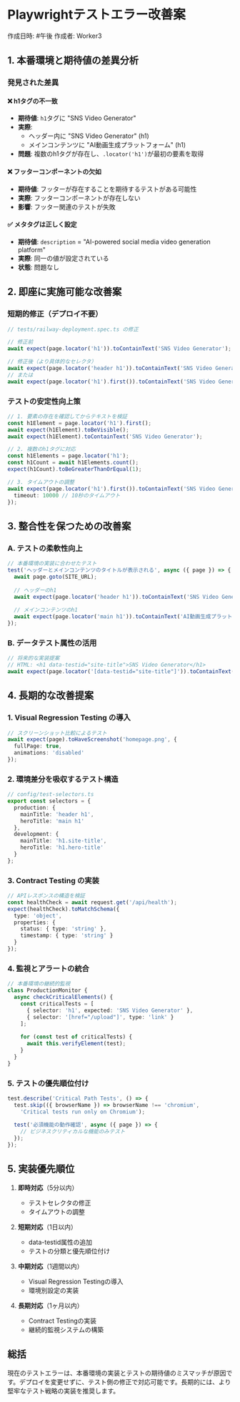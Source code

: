 # Playwrightテストエラー改善案
作成日時: #午後
作成者: Worker3

## 1. 本番環境と期待値の差異分析

### 発見された差異

#### ❌ h1タグの不一致
- **期待値**: `h1`タグに "SNS Video Generator"
- **実際**: 
  - ヘッダー内に "SNS Video Generator" (h1)
  - メインコンテンツに "AI動画生成プラットフォーム" (h1)
- **問題**: 複数のh1タグが存在し、`.locator('h1')`が最初の要素を取得

#### ❌ フッターコンポーネントの欠如
- **期待値**: フッターが存在することを期待するテストがある可能性
- **実際**: フッターコンポーネントが存在しない
- **影響**: フッター関連のテストが失敗

#### ✅ メタタグは正しく設定
- **期待値**: `description` = "AI-powered social media video generation platform"
- **実際**: 同一の値が設定されている
- **状態**: 問題なし

## 2. 即座に実施可能な改善案

### 短期的修正（デプロイ不要）

```typescript
// tests/railway-deployment.spec.ts の修正

// 修正前
await expect(page.locator('h1')).toContainText('SNS Video Generator');

// 修正後（より具体的なセレクタ）
await expect(page.locator('header h1')).toContainText('SNS Video Generator');
// または
await expect(page.locator('h1').first()).toContainText('SNS Video Generator');
```

### テストの安定性向上策

```typescript
// 1. 要素の存在を確認してからテキストを検証
const h1Element = page.locator('h1').first();
await expect(h1Element).toBeVisible();
await expect(h1Element).toContainText('SNS Video Generator');

// 2. 複数のh1タグに対応
const h1Elements = page.locator('h1');
const h1Count = await h1Elements.count();
expect(h1Count).toBeGreaterThanOrEqual(1);

// 3. タイムアウトの調整
await expect(page.locator('h1').first()).toContainText('SNS Video Generator', {
  timeout: 10000 // 10秒のタイムアウト
});
```

## 3. 整合性を保つための改善案

### A. テストの柔軟性向上

```typescript
// 本番環境の実装に合わせたテスト
test('ヘッダーとメインコンテンツのタイトルが表示される', async ({ page }) => {
  await page.goto(SITE_URL);
  
  // ヘッダーのh1
  await expect(page.locator('header h1')).toContainText('SNS Video Generator');
  
  // メインコンテンツのh1
  await expect(page.locator('main h1')).toContainText('AI動画生成プラットフォーム');
});
```

### B. データテスト属性の活用

```typescript
// 将来的な実装提案
// HTML: <h1 data-testid="site-title">SNS Video Generator</h1>
await expect(page.locator('[data-testid="site-title"]')).toContainText('SNS Video Generator');
```

## 4. 長期的な改善提案

### 1. **Visual Regression Testing の導入**
```typescript
// スクリーンショット比較によるテスト
await expect(page).toHaveScreenshot('homepage.png', {
  fullPage: true,
  animations: 'disabled'
});
```

### 2. **環境差分を吸収するテスト構造**
```typescript
// config/test-selectors.ts
export const selectors = {
  production: {
    mainTitle: 'header h1',
    heroTitle: 'main h1'
  },
  development: {
    mainTitle: 'h1.site-title',
    heroTitle: 'h1.hero-title'
  }
};
```

### 3. **Contract Testing の実装**
```typescript
// APIレスポンスの構造を検証
const healthCheck = await request.get('/api/health');
expect(healthCheck).toMatchSchema({
  type: 'object',
  properties: {
    status: { type: 'string' },
    timestamp: { type: 'string' }
  }
});
```

### 4. **監視とアラートの統合**
```typescript
// 本番環境の継続的監視
class ProductionMonitor {
  async checkCriticalElements() {
    const criticalTests = [
      { selector: 'h1', expected: 'SNS Video Generator' },
      { selector: '[href="/upload"]', type: 'link' }
    ];
    
    for (const test of criticalTests) {
      await this.verifyElement(test);
    }
  }
}
```

### 5. **テストの優先順位付け**
```typescript
test.describe('Critical Path Tests', () => {
  test.skip(({ browserName }) => browserName !== 'chromium', 
    'Critical tests run only on Chromium');
  
  test('必須機能の動作確認', async ({ page }) => {
    // ビジネスクリティカルな機能のみテスト
  });
});
```

## 5. 実装優先順位

1. **即時対応**（5分以内）
   - テストセレクタの修正
   - タイムアウトの調整

2. **短期対応**（1日以内）
   - data-testid属性の追加
   - テストの分類と優先順位付け

3. **中期対応**（1週間以内）
   - Visual Regression Testingの導入
   - 環境別設定の実装

4. **長期対応**（1ヶ月以内）
   - Contract Testingの実装
   - 継続的監視システムの構築

## 総括

現在のテストエラーは、本番環境の実装とテストの期待値のミスマッチが原因です。デプロイを変更せずに、テスト側の修正で対応可能です。長期的には、より堅牢なテスト戦略の実装を推奨します。